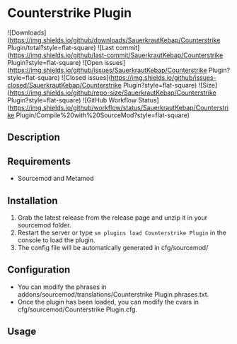 # Counterstrike Plugin


![Downloads](https://img.shields.io/github/downloads/SauerkrautKebap/Counterstrike Plugin/total?style=flat-square) ![Last commit](https://img.shields.io/github/last-commit/SauerkrautKebap/Counterstrike Plugin?style=flat-square) ![Open issues](https://img.shields.io/github/issues/SauerkrautKebap/Counterstrike Plugin?style=flat-square) ![Closed issues](https://img.shields.io/github/issues-closed/SauerkrautKebap/Counterstrike Plugin?style=flat-square) ![Size](https://img.shields.io/github/repo-size/SauerkrautKebap/Counterstrike Plugin?style=flat-square) ![GitHub Workflow Status](https://img.shields.io/github/workflow/status/SauerkrautKebap/Counterstrike Plugin/Compile%20with%20SourceMod?style=flat-square)

## Description ##


## Requirements ##
- Sourcemod and Metamod


## Installation ##
1. Grab the latest release from the release page and unzip it in your sourcemod folder.
2. Restart the server or type `sm plugins load Counterstrike Plugin` in the console to load the plugin.
3. The config file will be automatically generated in cfg/sourcemod/

## Configuration ##
- You can modify the phrases in addons/sourcemod/translations/Counterstrike Plugin.phrases.txt.
- Once the plugin has been loaded, you can modify the cvars in cfg/sourcemod/Counterstrike Plugin.cfg.


## Usage ##